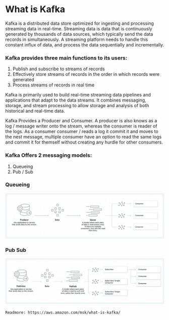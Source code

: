 # What is Kafka

Kafka is a distributed data store optimized for ingesting and processing streaming data in real-time. Streaming data is data that is continuously generated by thousands of data sources, which typically send the data records in simultaneously. A streaming platform needs to handle this constant influx of data, and process the data sequentially and incrementally.

### Kafka provides three main functions to its users:

1. Publish and subscribe to streams of records
2. Effectively store streams of records in the order in which records were generated
3. Process streams of records in real time

Kafka is primarily used to build real-time streaming data pipelines and applications that adapt to the data streams. It combines messaging, storage, and stream processing to allow storage and analysis of both historical and real-time data.

Kafka Provides a Producer and Consumer. A producer is also knows as a log / message writer onto the stream, whereas the consumer is reader of the logs. As a consumer consumer / reads a log it commit it and moves to the nest message, multiple consumer have an option to read the same logs and commit it for themself without creating any hurdle for other consumers.

### Kafka Offers 2 messaging models:

1. Queueing
2. Pub / Sub

### Queueing

![Kafka queueing architecture](images/queueing.png "queueing")

### Pub Sub

![Kafka pub sub architecture](images/pubsub.png "publish and subscribe")

`Readmore: https://aws.amazon.com/msk/what-is-kafka/`
